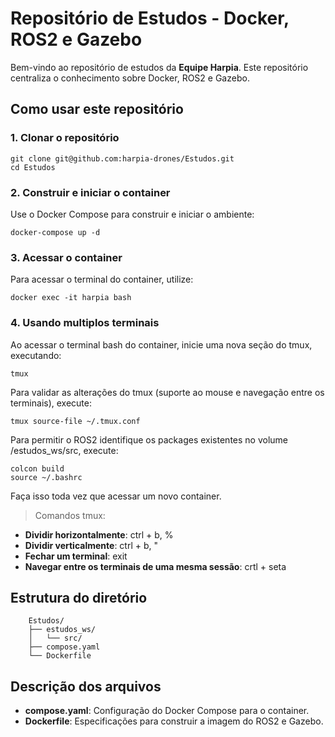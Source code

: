 # Repositório de Estudos - Docker, ROS2 e Gazebo

Bem-vindo ao repositório de estudos da **Equipe Harpia**. Este repositório centraliza o conhecimento sobre Docker, ROS2 e Gazebo.

## Como usar este repositório

### 1. Clonar o repositório

    git clone git@github.com:harpia-drones/Estudos.git
    cd Estudos

### 2. Construir e iniciar o container

Use o Docker Compose para construir e iniciar o ambiente:

    docker-compose up -d

### 3. Acessar o container

Para acessar o terminal do container, utilize:

    docker exec -it harpia bash

### 4. Usando multiplos terminais

Ao acessar o terminal bash do container, inicie uma nova seção do tmux, executando:

    tmux

Para validar as alterações do tmux (suporte ao mouse e navegação entre os terminais), execute:

    tmux source-file ~/.tmux.conf 


Para permitir o ROS2 identifique os packages existentes no volume /estudos_ws/src, execute:

    colcon build 
    source ~/.bashrc

Faça isso toda vez que acessar um novo container. 

> Comandos tmux:

- **Dividir horizontalmente**: ctrl + b, %
- **Dividir verticalmente**: ctrl + b, "
- **Fechar um terminal**: exit
- **Navegar entre os terminais de uma mesma sessão**: crtl + seta

## Estrutura do diretório

```
    Estudos/
    ├── estudos_ws/
    │   └── src/ 
    ├── compose.yaml
    └── Dockerfile
```

## Descrição dos arquivos

- **compose.yaml**: Configuração do Docker Compose para o container.
- **Dockerfile**: Especificações para construir a imagem do ROS2 e Gazebo.

